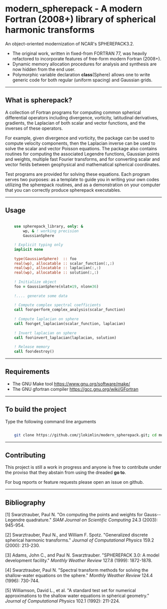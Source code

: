 # **modern\_spherepack - A modern Fortran (2008+) library of spherical harmonic transforms**

An object-oriented modernization of NCAR's SPHEREPACK3.2. 

* The original work, written in fixed-from FORTRAN 77, was heavily refactored to incorporate features of free-form modern Fortran (2008+). 
* Dynamic memory allocation procedures for analysis and synthesis are now hidden from the end user.
* Polymorphic variable declaration **class**(Sphere) allows one to write generic code for both regular (uniform spacing) and Gaussian grids.

-----------------------------------------------------------------------------

## What is spherepack?

A collection of Fortran programs for computing common spherical differential operators including divergence, vorticity, latitudinal derivatives, gradients, the Laplacian of both scalar and vector functions, and the inverses of these operators.

For example, given divergence and vorticity, the package can be used to compute velocity components, then the Laplacian inverse can be used to solve the scalar and vector Poisson equations. The package also contains routines for computing the associated Legendre functions, Gaussian points and weights, multiple fast Fourier transforms, and for converting scalar and vector fields between geophysical and mathematical spherical coordinates.

Test programs are provided for solving these equations. Each program serves two purposes: as a template to guide you in writing your own codes utilizing the spherepack routines, and as a demonstration on your computer that you can correctly produce spherepack executables.

-----------------------------------------------------------------------------

## Usage

```fortran
        	
    use spherepack_library, only: &
        wp, & ! working precision
        GaussianSphere

    ! Explicit typing only
    implicit none
    
    type(GaussianSphere)  :: foo
    real(wp), allocatable :: scalar_function(:,:)
    real(wp), allocatable :: laplacian(:,:)
    real(wp), allocatable :: solution(:,:)
    
    ! Initialize object
    foo = GaussianSphere(nlat=19, nlon=36)
    
    !.... generate some data
    
    ! Compute complex spectral coefficients
    call foo%perform_complex_analysis(scalar_function)
    
    ! Compute laplacian on sphere
    call foo%get_laplacian(scalar_function, laplacian)
    
    ! Invert laplacian on sphere
    call foo%invert_laplacian(laplacian, solution)
    
    ! Release memory
    call foo%destroy()

```

-----------------------------------------------------------------------------

## Requirements

* The GNU Make tool https://www.gnu.org/software/make/
* The GNU gfortran compiler https://gcc.gnu.org/wiki/GFortran

-----------------------------------------------------------------------------


## To build the project

Type the following command line arguments

```bash

	git clone https://github.com/jlokimlin/modern_spherepack.git; cd modern_spherepack; make all
```

-----------------------------------------------------------------------------

## Contributing

This project is still a work in progress and anyone is free to contribute under the proviso that they abstain from using the dreaded **go to**.

For bug reports or feature requests please open an issue on github.

-----------------------------------------------------------------------------


## Bibliography

[1] Swarztrauber, Paul N. "On computing the points and weights for Gauss--Legendre quadrature." *SIAM Journal on Scientific Computing* 24.3 (2003): 945-954.

[2] Swarztrauber, Paul N., and William F. Spotz. "Generalized discrete spherical harmonic transforms." *Journal of Computational Physics* 159.2 (2000): 213-230.

[3] Adams, John C., and Paul N. Swarztrauber. "SPHEREPACK 3.0: A model development facility." *Monthly Weather Review* 127.8 (1999): 1872-1878.

[4] Swarztrauber, Paul N. "Spectral transform methods for solving the shallow-water equations on the sphere." *Monthly Weather Review* 124.4 (1996): 730-744.

[5] Williamson, David L., et al. "A standard test set for numerical approximations to the shallow water equations in spherical geometry." *Journal of Computational Physics* 102.1 (1992): 211-224.




